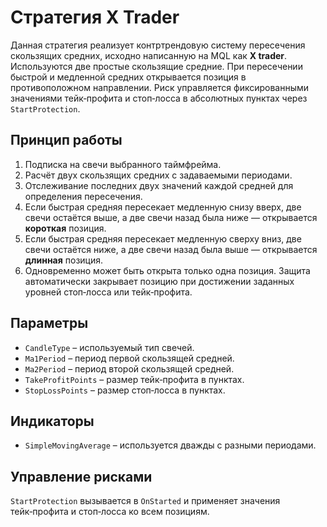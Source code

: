 # Стратегия X Trader

Данная стратегия реализует контртрендовую систему пересечения скользящих средних, исходно написанную на MQL как **X trader**.
Используются две простые скользящие средние. При пересечении быстрой и медленной средних открывается позиция в противоположном направлении.
Риск управляется фиксированными значениями тейк‑профита и стоп‑лосса в абсолютных пунктах через `StartProtection`.

## Принцип работы

1. Подписка на свечи выбранного таймфрейма.
2. Расчёт двух скользящих средних с задаваемыми периодами.
3. Отслеживание последних двух значений каждой средней для определения пересечения.
4. Если быстрая средняя пересекает медленную снизу вверх, две свечи остаётся выше, а две свечи назад была ниже — открывается **короткая** позиция.
5. Если быстрая средняя пересекает медленную сверху вниз, две свечи остаётся ниже, а две свечи назад была выше — открывается **длинная** позиция.
6. Одновременно может быть открыта только одна позиция. Защита автоматически закрывает позицию при достижении заданных уровней стоп‑лосса или тейк‑профита.

## Параметры

- `CandleType` – используемый тип свечей.
- `Ma1Period` – период первой скользящей средней.
- `Ma2Period` – период второй скользящей средней.
- `TakeProfitPoints` – размер тейк‑профита в пунктах.
- `StopLossPoints` – размер стоп‑лосса в пунктах.

## Индикаторы

- `SimpleMovingAverage` – используется дважды с разными периодами.

## Управление рисками

`StartProtection` вызывается в `OnStarted` и применяет значения тейк‑профита и стоп‑лосса ко всем позициям.
